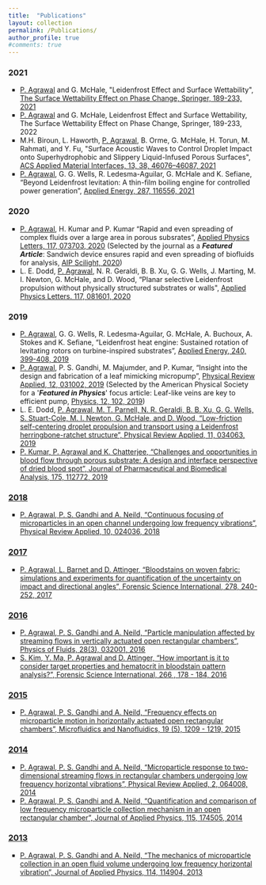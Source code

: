 ```yaml
---
title:  "Publications"
layout: collection
permalink: /Publications/
author_profile: true
#comments: true
---
```


### 2021
<ul type="square">  
  <li><u>P. Agrawal</u> and G. McHale, "Leidenfrost Effect and Surface Wettability", <a href="https://link.springer.com/chapter/10.1007/978-3-030-82992-6_7">The Surface Wettability Effect on Phase Change, Springer, 189-233, 2021</a></li>
  <li><u>P. Agrawal</u> and G. McHale, Leidenfrost Effect and Surface Wettability, The Surface Wettability Effect on Phase Change, Springer, 189-233, 2022</li>
  <li>M.H. Biroun, L. Haworth, <u>P. Agrawal</u>, B. Orme, G. McHale, H. Torun, M. Rahmati, and Y. Fu, "Surface Acoustic Waves to Control Droplet Impact onto Superhydrophobic and Slippery Liquid-Infused Porous Surfaces", <a href="https://pubs.acs.org/doi/abs/10.1021/acsami.1c09217">ACS Applied Material Interfaces, 13, 38, 46076–46087, 2021</a></li>
  <li><u>P. Agrawal</u>, G. G. Wells, R. Ledesma-Aguilar, G. McHale and K. Sefiane, “Beyond Leidenfrost levitation: A thin-film boiling engine for controlled power generation”, <a href="https://www.sciencedirect.com/science/article/pii/S0306261921001045">Applied Energy, 287, 116556, 2021</a> </li>
 </ul>

### 2020
<ul type="square">
  <li><u>P. Agrawal</u>, H. Kumar and P. Kumar “Rapid and even spreading of complex fluids over a large area in porous subsrates”, <a href="https://aip.scitation.org/doi/abs/10.1063/5.0019939?journalCode=apl">Applied Physics Letters, 117, 073703, 2020</a> (Selected by the journal as a <b><i>Featured Article</i></b>: Sandwich device ensures rapid and even spreading of biofluids for analysis, <a href="https://aip.scitation.org/doi/10.1063/10.0001880">AIP Scilight, 2020</a>)</li>
  <li>L. E. Dodd, <u>P. Agrawal</u>, N. R. Geraldi, B. B. Xu, G. G. Wells, J. Marting, M. I. Newton, G. McHale, and D. Wood, “Planar selective Leidenfrost propulsion without physically structured substrates or walls", <a href="https://aip.scitation.org/doi/10.1063/5.0017699">Applied Physics Letters. 117, 081601, 2020</a></li>
</ul>

### 2019
<ul type="square">
  <li><u>P. Agrawal</u>, G. G. Wells, R. Ledesma-Aguilar, G. McHale, A. Buchoux, A. Stokes and K. Sefiane, “Leidenfrost heat engine: Sustained rotation of levitating rotors on turbine-inspired substrates”, <a href="https://www.sciencedirect.com/science/article/pii/S0306261919303320">Applied Energy, 240, 399-408, 2019</a> </li>
 <li><u>P. Agrawal</u>, P. S. Gandhi, M. Majumder, and P. Kumar, “Insight into the design and fabrication of a leaf mimicking micropump”, <a href="https://journals.aps.org/prapplied/abstract/10.1103/PhysRevApplied.12.031002">Physical Review Applied, 12, 031002, 2019</a> (Selected by the American Physical Society for a '<b><i>Featured in Physics</i></b>' focus article: Leaf-like veins are key to efficient pump, <a href="https://physics.aps.org/articles/v12/102">Physics, 12, 102, 2019</a>) </li>
 <li>L. E. Dodd, <u><u>P. Agrawal</u>, M. T. Parnell, N. R. Geraldi, B. B. Xu, G. G. Wells, S. Stuart-Cole, M. I. Newton, G. McHale, and D. Wood, “Low-friction self-centering droplet propulsion and transport using a Leidenfrost herringbone-ratchet structure”, <a href="https://journals.aps.org/prapplied/abstract/10.1103/PhysRevApplied.11.034063">Physical Review Applied, 11, 034063, 2019</a> </li>
 <li>P. Kumar, <u>P. Agrawal</u> and K. Chatterjee, “Challenges and opportunities in blood flow through porous substrate: A design and interface perspective of dried blood spot”, <a href="https://www.sciencedirect.com/science/article/pii/S0731708519306272">Journal of Pharmaceutical and Biomedical Analysis, 175, 112772, 2019</a> </li>
</ul>

### 2018
<ul type="square">
  <li><u>P. Agrawal</u>, P. S. Gandhi and A. Neild, “Continuous focusing of microparticles in an open channel undergoing low frequency vibrations”, <a href="https://journals.aps.org/prapplied/abstract/10.1103/PhysRevApplied.10.024036">Physical Review Applied, 10, 024036, 2018</a></li>
</ul>

### 2017
<ul type="square">
  <li><u>P. Agrawal</u>, L. Barnet and D. Attinger, “Bloodstains on woven fabric: simulations and experiments for quantification of the uncertainty on impact and directional angles”, <a href="https://www.sciencedirect.com/science/article/pii/S0379073817302645">Forensic Science International, 278, 240-252, 2017</a></li>
</ul>

### 2016
<ul type="square">
  <li><u>P. Agrawal</u>, P. S. Gandhi and A. Neild, “Particle manipulation affected by streaming flows in vertically actuated open rectangular chambers”, <a href="https://aip.scitation.org/doi/10.1063/1.4942240">Physics of Fluids, 28(3), 032001, 2016</a></li>
  <li>S. Kim, Y. Ma, <u>P. Agrawal</u> and D. Attinger, “How important is it to consider target properties and hematocrit in bloodstain pattern analysis?”, <a href="https://www.sciencedirect.com/science/article/pii/S0379073816302274?via%3Dihub">Forensic Science International, 266 , 178 - 184, 2016</a></li>
</ul>

### 2015
<ul type="square">
  <li><u>P. Agrawal</u>, P. S. Gandhi and A. Neild, “Frequency effects on microparticle motion in horizontally actuated open rectangular chambers”, <a href="https://link.springer.com/article/10.1007%2Fs10404-015-1640-y">Microfluidics and Nanofluidics, 19 (5), 1209 - 1219, 2015</a></li>
</ul>

### 2014
<ul type="square">
  <li><u>P. Agrawal</u>, P. S. Gandhi and A. Neild, “Microparticle response to two-dimensional streaming flows in rectangular chambers undergoing low frequency horizontal vibrations”, <a href="https://journals.aps.org/prapplied/abstract/10.1103/PhysRevApplied.2.064008">Physical Review Applied, 2, 064008, 2014</a></li>
  <li><u>P. Agrawal</u>, P. S. Gandhi and A. Neild, “Quantification and comparison of low frequency microparticle collection mechanism in an open rectangular chamber”, <a href="https://aip.scitation.org/doi/10.1063/1.4874395">Journal of Applied Physics, 115, 174505, 2014</a></li>
</ul>

### 2013
<ul type="square">
  <li><u>P. Agrawal</u>, P. S. Gandhi and A. Neild, “The mechanics of microparticle collection in an open fluid volume undergoing low frequency horizontal vibration”, <a href="https://aip.scitation.org/doi/10.1063/1.4821256">Journal of Applied Physics, 114, 114904, 2013</a></li>
</ul>
